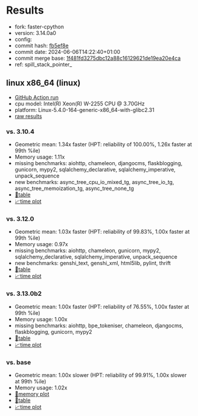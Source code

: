 # Results

- fork: faster-cpython
- version: 3.14.0a0
- config: 
- commit hash: [fb5ef8e](https://github.com/faster%2dcpython/cpython/commit/fb5ef8e)
- commit date: 2024-06-06T14:22:40+01:00
- commit merge base: [1f481fd3275dbc12a88c16129621de19ea20e4ca](https://github.com/faster%2dcpython/cpython/commit/1f481fd3275dbc12a88c16129621de19ea20e4ca)
- ref: spill_stack_pointer_

## linux x86_64 (linux)

- [GitHub Action run](https://github.com/faster-cpython/benchmarking/actions/runs/9401701294)
- cpu model: Intel(R) Xeon(R) W-2255 CPU @ 3.70GHz
- platform: Linux-5.4.0-164-generic-x86_64-with-glibc2.31
- [raw results](bm-20240606-linux-x86_64-faster%252dcpython-spill_stack_pointer_-3.14.0a0-fb5ef8e.json)

### vs. 3.10.4

- Geometric mean: 1.34x faster (HPT: reliability of 100.00%, 1.26x faster at 99th %ile)
- Memory usage: 1.11x
- missing benchmarks: aiohttp, chameleon, djangocms, flaskblogging, gunicorn, mypy2, sqlalchemy_declarative, sqlalchemy_imperative, unpack_sequence
- new benchmarks: async_tree_cpu_io_mixed_tg, async_tree_io_tg, async_tree_memoization_tg, async_tree_none_tg
- [📄table](bm-20240606-linux-x86_64-faster%252dcpython-spill_stack_pointer_-3.14.0a0-fb5ef8e-vs-3.10.4.md)
- [📈time plot](bm-20240606-linux-x86_64-faster%252dcpython-spill_stack_pointer_-3.14.0a0-fb5ef8e-vs-3.10.4.svg)

### vs. 3.12.0

- Geometric mean: 1.03x faster (HPT: reliability of 99.83%, 1.00x faster at 99th %ile)
- Memory usage: 0.97x
- missing benchmarks: aiohttp, chameleon, gunicorn, mypy2, sqlalchemy_declarative, sqlalchemy_imperative, unpack_sequence
- new benchmarks: genshi_text, genshi_xml, html5lib, pylint, thrift
- [📄table](bm-20240606-linux-x86_64-faster%252dcpython-spill_stack_pointer_-3.14.0a0-fb5ef8e-vs-3.12.0.md)
- [📈time plot](bm-20240606-linux-x86_64-faster%252dcpython-spill_stack_pointer_-3.14.0a0-fb5ef8e-vs-3.12.0.svg)

### vs. 3.13.0b2

- Geometric mean: 1.00x faster (HPT: reliability of 76.55%, 1.00x faster at 99th %ile)
- Memory usage: 1.00x
- missing benchmarks: aiohttp, bpe_tokeniser, chameleon, djangocms, flaskblogging, gunicorn, mypy2
- [📄table](bm-20240606-linux-x86_64-faster%252dcpython-spill_stack_pointer_-3.14.0a0-fb5ef8e-vs-3.13.0b2.md)
- [📈time plot](bm-20240606-linux-x86_64-faster%252dcpython-spill_stack_pointer_-3.14.0a0-fb5ef8e-vs-3.13.0b2.svg)

### vs. base

- Geometric mean: 1.00x slower (HPT: reliability of 99.91%, 1.00x slower at 99th %ile)
- Memory usage: 1.02x
- [🧠memory plot](bm-20240606-linux-x86_64-faster%252dcpython-spill_stack_pointer_-3.14.0a0-fb5ef8e-vs-base-mem.svg)
- [📄table](bm-20240606-linux-x86_64-faster%252dcpython-spill_stack_pointer_-3.14.0a0-fb5ef8e-vs-base.md)
- [📈time plot](bm-20240606-linux-x86_64-faster%252dcpython-spill_stack_pointer_-3.14.0a0-fb5ef8e-vs-base.svg)

